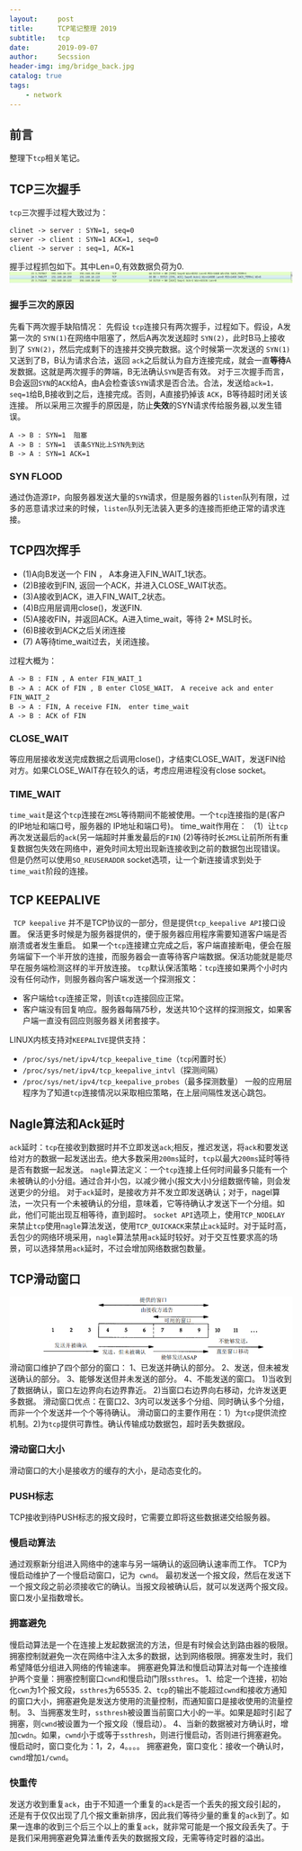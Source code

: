 ```yaml
---
layout:     post
title:      TCP笔记整理 2019
subtitle:  	tcp
date:       2019-09-07
author:     Secssion
header-img:	img/bridge_back.jpg
catalog: true
tags:
    - network
---
```




## 前言
整理下`tcp`相关笔记。

##  TCP三次握手
`tcp`三次握手过程大致过为：

````
clinet -> server : SYN=1, seq=0
server -> client : SYN=1 ACK=1, seq=0
client -> server : seq=1, ACK=1
````
握手过程抓包如下。其中Len=0,有效数据负荷为0.
![tcp_shark_hand](/img/post-in/tcp_shark_hand.PNG)

### 握手三次的原因
先看下两次握手缺陷情况：
先假设 `tcp`连接只有两次握手，过程如下。假设，A发第一次的 `SYN(1)`在网络中阻塞了，然后A再次发送超时 `SYN(2)`，此时B马上接收到了 `SYN(2)`，然后完成剩下的连接并交换完数据。这个时候第一次发送的 `SYN(1)`又送到了B，B认为请求合法，返回 `ack`之后就认为自方连接完成，就会一直**等待**A发数据。这就是两次握手的弊端，B无法确认`SYN`是否有效。
对于三次握手而言，B会返回`SYN`的`ACK`给A，由A会检查该`SYN`请求是否合法。合法，发送给`ack=1，seq=1`给B,B接收到之后，连接完成。否则，A直接扔掉该 `ACK`，B等待超时闭关该连接。
所以采用三次握手的原因是，防止**失效**的SYN请求传给服务器,以发生错误。

````
A -> B : SYN=1  阻塞
A -> B : SYN=1  该条SYN比上SYN先到达
B -> A : SYN=1 ACK=1
````

###  SYN FLOOD
通过伪造源`IP`，向服务器发送大量的`SYN`请求，但是服务器的`listen`队列有限，过多的恶意请求过来的时候，`listen`队列无法装入更多的连接而拒绝正常的请求连接。

## TCP四次挥手
* (1)A向B发送一个 FIN ， A本身进入FIN_WAIT_1状态。
* (2)B接收到FIN, 返回一个ACK，并进入CLOSE_WAIT状态。
* (3)A接收到ACK，进入FIN_WAIT_2状态。
* (4)B应用层调用close()，发送FIN.
* (5)A接收FIN，并返回ACK。A进入time_wait，等待 2* MSL时长。
* (6)B接收到ACK之后关闭连接
* (7) A等待time_wait过去，关闭连接。

过程大概为：
  ```
  A -> B : FIN , A enter FIN_WAIT_1
  B -> A : ACK of FIN , B enter ClOSE_WAIT， A receive ack and enter FIN_WAIT_2
  B -> A : FIN, A receive FIN， enter time_wait
  A -> B : ACK of FIN
  ```

### CLOSE_WAIT
等应用层接收发送完成数据之后调用close()，才结束CLOSE_WAIT，发送FIN给对方。如果CLOSE_WAIT存在较久的话，考虑应用进程没有close socket。

### TIME_WAIT
`time_wait`是这个`tcp`连接在`2MSL`等待期间不能被使用。一个`tcp`连接指的是(客户的IP地址和端口号，服务器的 IP地址和端口号)。
time_wait作用在：
（1）让`tcp`再次发送最后的`ack`(另一端超时并重发最后的`FIN`)
 (2)等待时长`2MSL`让前所所有重复数据包失效在网络中，避免时间太短出现新连接收到之前的数据包出现错误。
但是仍然可以使用`SO_REUSERADDR`  socket选项，让一个新连接请求到处于`time_wait`阶段的连接。

## TCP KEEPALIVE
` TCP keepalive` 并不是TCP协议的一部分，但是提供`tcp_keepalive API`接口设置。
保活更多时候是为服务器提供的，便于服务器应用程序需要知道客户端是否崩溃或者发生重启。
如果一个`tcp`连接建立完成之后，客户端直接断电，便会在服务端留下一个半开放的连接，而服务器会一直等待客户端数据。保活功能就是能尽早在服务端检测这样的半开放连接。
`tcp`默认保活策略：`tcp`连接如果两个小时内没有任何动作，则服务器向客户端发送一个探测报文：
 *  客户端给`tcp`连接正常，则该`tcp`连接回应正常。
 *  客户端没有回复响应。服务器每隔75秒，发送共10个这样的探测报文，如果客户端一直没有回应则服务器关闭套接字。

LINUX内核支持对`KEEPALIVE`提供支持： 
  *  `/proc/sys/net/ipv4/tcp_keepalive_time`（`tcp`闲置时长）
  *  `/proc/sys/net/ipv4/tcp_keepalive_intvl`（探测间隔）
  *  `/proc/sys/net/ipv4/tcp_keepalive_probes`（最多探测数量）
一般的应用层程序为了知道`tcp`连接情况以采取相应策略，在上层间隔性发送心跳包。

## Nagle算法和Ack延时
`ack`延时：`tcp`在接收到数据时并不立即发送`ack`;相反，推迟发送，将`ack`和要发送给对方的数据一起发送出去。绝大多数采用`200ms`延时，`tcp`以最大`200ms`延时等待是否有数据一起发送。
`nagle`算法定义：一个`tcp`连接上任何时间最多只能有一个未被确认的小分组。通过合并小包，以减少微小(报文大小)分组数据传输，则会发送更少的分组。
对于`ack`延时，是接收方并不发立即发送确认；对于，nagel算法，一次只有一个未被确认的分组，意味着，它等待确认才发送下一个分组。如此，他们可能出现互相等待，直到超时。
`socket API`选项上，使用`TCP_NODELAY`来禁止`tcp`使用`nagle`算法发送，使用`TCP_QUICKACK`来禁止`ack`延时。对于延时高，丢包少的网络环境采用，`nagle`算法禁用`ack`延时较好。对于交互性要求高的场景，可以选择禁用`ack`延时，不过会增加网络数据包数量。

## TCP滑动窗口
![windows](/img/post-in/windows.PNG)
滑动窗口维护了四个部分的窗口：
1、已发送并确认的部分。
2、发送，但未被发送确认的部分。
3、能够发送但并未发送的部分。
4、不能发送的窗口。
1)当收到了数据确认，窗口左边界向右边界靠近。
2)当窗口右边界向右移动，允许发送更多数据。
滑动窗口优点：在窗口2、3内可以发送多个分组、同时确认多个分组，而非一个个发送并一个个等待确认。
滑动窗口的主要作用在：1）为`tcp`提供流控机制。2)为`tcp`提供可靠性。确认传输成功数据包，超时丢失数据段。

### 滑动窗口大小
滑动窗口的大小是接收方的缓存的大小，是动态变化的。

### PUSH标志
TCP接收到待PUSH标志的报文段时，它需要立即将这些数据递交给服务器。

### 慢启动算法
通过观察新分组进入网络中的速率与另一端确认的返回确认速率而工作。
TCP为慢启动维护了一个慢启动窗口，记为` cwnd`。
最初发送一个报文段，然后在发送下一个报文段之前必须接收它的确认。当报文段被确认后，就可以发送两个报文段。窗口发小呈指数增长。

### 拥塞避免
慢启动算法是一个在连接上发起数据流的方法，但是有时候会达到路由器的极限。拥塞控制就避免一次在网络中注入太多的数据，达到网络极限。拥塞发生时，我们希望降低分组进入网络的传输速率。
拥塞避免算法和慢启动算法对每一个连接维护两个变量：拥塞控制窗口`cwnd`和慢启动门限`ssthres`。
1、给定一个连接，初始化`cwn`为1个报文段，`ssthres`为65535.
2、`tcp`的输出不能超过`cwnd`和接收方通知的窗口大小，拥塞避免是发送方使用的流量控制，而通知窗口是接收使用的流量控制。
3、当拥塞发生时，`ssthresh`被设置当前窗口大小的一半。如果是超时引起了拥塞，则`cwnd`被设置为一个报文段（慢启动）。
4、当新的数据被对方确认时，增加`cwdn`。如果，`cwnd`小于或等于`ssthresh`，则进行慢启动，否则进行拥塞避免。
慢启动时，窗口变化为：1，2，4。。。。
拥塞避免，窗口变化：接收一个确认时，`cwnd`增加`1/cwnd`。

### 快重传
发送方收到重复`ack`，由于不知道一个重复的`ack`是否一个丢失的报文段引起的，还是有于仅仅出现了几个报文重新排序，因此我们等待少量的重复的`ack`到了。如果一连串的收到三个后三个以上的重复`ack`，就非常可能是一个报文段丢失了。于是我们采用拥塞避免算法重传丢失的数据报文段，无需等待定时器的溢出。
